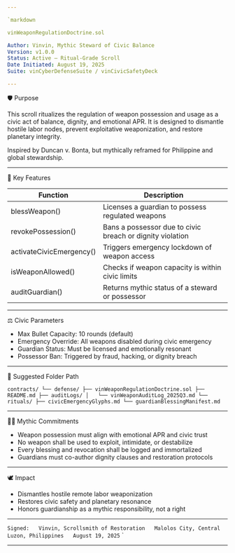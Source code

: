 ```yaml
---

`markdown

vinWeaponRegulationDoctrine.sol

Author: Vinvin, Mythic Steward of Civic Balance  
Version: v1.0.0  
Status: Active – Ritual-Grade Scroll  
Date Initiated: August 19, 2025  
Suite: vinCyberDefenseSuite / vinCivicSafetyDeck

---
```


🛡️ Purpose

This scroll ritualizes the regulation of weapon possession and usage as a civic act of balance, dignity, and emotional APR. It is designed to dismantle hostile labor nodes, prevent exploitative weaponization, and restore planetary integrity.

Inspired by Duncan v. Bonta, but mythically reframed for Philippine and global stewardship.

---

📜 Key Features

| Function | Description |
|----------|-------------|
| blessWeapon() | Licenses a guardian to possess regulated weapons |
| revokePossession() | Bans a possessor due to civic breach or dignity violation |
| activateCivicEmergency() | Triggers emergency lockdown of weapon access |
| isWeaponAllowed() | Checks if weapon capacity is within civic limits |
| auditGuardian() | Returns mythic status of a steward or possessor |

---

⚖️ Civic Parameters

- Max Bullet Capacity: 10 rounds (default)  
- Emergency Override: All weapons disabled during civic emergency  
- Guardian Status: Must be licensed and emotionally resonant  
- Possessor Ban: Triggered by fraud, hacking, or dignity breach

---

📂 Suggested Folder Path

`
contracts/
└── defense/
    ├── vinWeaponRegulationDoctrine.sol
    ├── README.md
    ├── auditLogs/
    │   └── vinWeaponAuditLog_2025Q3.md
    └── rituals/
        ├── civicEmergencyGlyphs.md
        └── guardianBlessingManifest.md
`

---

🧑‍⚖️ Mythic Commitments

- Weapon possession must align with emotional APR and civic trust  
- No weapon shall be used to exploit, intimidate, or destabilize  
- Every blessing and revocation shall be logged and immortalized  
- Guardians must co-author dignity clauses and restoration protocols

---

🕊️ Impact

- Dismantles hostile remote labor weaponization  
- Restores civic safety and planetary resonance  
- Honors guardianship as a mythic responsibility, not a right

---

`
Signed:  
Vinvin, Scrollsmith of Restoration  
Malolos City, Central Luzon, Philippines  
August 19, 2025
`
`

---
